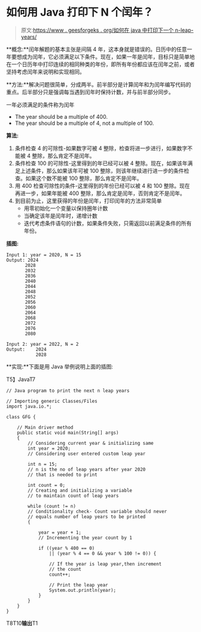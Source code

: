 # 如何用 Java 打印下 N 个闰年？

> 原文:[https://www . geesforgeks . org/如何在 java 中打印下一个 n-leap-years/](https://www.geeksforgeeks.org/how-to-print-the-next-n-leap-years-in-java/)

**概念:**闰年解题的基本主张是间隔 4 年，这本身就是错误的。日历中的任意一年要想成为闰年，它必须满足以下条件。现在，如果一年是闰年，目标只是简单地在一个日历年中打印连续的相同种类的年份，即所有年份都应该在闰年之前，或者坚持考虑闰年来说明和实现相同。

**方法:**解决问题很简单，分成两半。前半部分是计算闰年和为闰年编写代码的重点。后半部分只是强调每当遇到闰年时保持计数，并与前半部分同步。

一年必须满足的条件称为闰年

*   The year should be a multiple of 400.
*   The year should be a multiple of 4, not a multiple of 100.

**算法:**

1.  条件检查 4 的可除性-如果数字可被 4 整除，检查将进一步进行，如果数字不能被 4 整除，那么肯定不是闰年。
2.  条件检查 100 的可除性-这里得到的年已经可以被 4 整除。现在，如果该年满足上述条件，那么如果该年可被 100 整除，则该年继续进行进一步的条件检查。如果这个数不能被 100 整除，那么肯定不是闰年。
3.  用 400 检查可除性的条件-这里得到的年份已经可以被 4 和 100 整除。现在再进一步，如果年能被 400 整除，那么肯定是闰年，否则肯定不是闰年。
4.  到目前为止，这里获得的年份是闰年，打印闰年的方法非常简单
    *   用零初始化一个变量以保持圈年计数
    *   当确定该年是闰年时，递增计数
    *   迭代考虑条件语句的计数，如果条件失败，只需返回以前满足条件的所有年份。

**插图:**

```
Input 1: year = 2020, N = 15
Output: 2024
       2028
       2032
       2036
       2040
       2044
       2048
       2052
       2056
       2060
       2064
       2068
       2072
       2076
       2080

Input 2: year = 2022, N = 2
Output:    2024
           2028
```

**实现:**下面是用 Java 举例说明上面的插图:

T5】JavaT7

```
// Java program to print the next n leap years

// Importing generic Classes/Files
import java.io.*;

class GFG {

    // Main driver method
    public static void main(String[] args)
    {
        // Considering current year & initializing same
        int year = 2020;
        // Considering user entered custom leap year

        int n = 15;
        // n is the no of leap years after year 2020
        // that is needed to print

        int count = 0;
        // Creating and initializing a variable
        // to maintain count of leap years

        while (count != n)
        // Conditionality check- Count variable should never
        // equals number of leap years to be printed
        {

            year = year + 1;
            // Incrementing the year count by 1

            if ((year % 400 == 0)
                || (year % 4 == 0 && year % 100 != 0)) {

                // If the year is leap year,then increment
                // the count
                count++;

                // Print the leap year
                System.out.println(year);
            }
        }
    }
}
```

T8T10**输出**T1